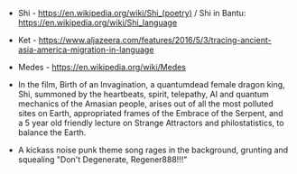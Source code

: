 - Shi - https://en.wikipedia.org/wiki/Shi_(poetry) / Shi in Bantu: https://en.wikipedia.org/wiki/Shi_language

- Ket - https://www.aljazeera.com/features/2016/5/3/tracing-ancient-asia-america-migration-in-language

- Medes - https://en.wikipedia.org/wiki/Medes

- In the film, Birth of an Invagination, a quantumdead female dragon king, Shi, summoned by the heartbeats, spirit, telepathy, AI and quantum mechanics of the Amasian people, arises out of all the most polluted sites on Earth, appropriated frames of the Embrace of the Serpent, and a 5 year old friendly lecture on Strange Attractors and philostatistics, to balance the Earth.

- A kickass noise punk theme song rages in the background, grunting and squealing "Don't Degenerate, Regener888!!!"
